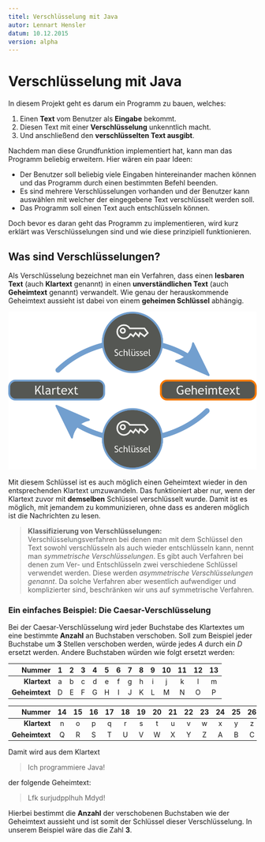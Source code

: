 ```yaml
---
titel: Verschlüsselung mit Java  
autor: Lennart Hensler  
datum: 10.12.2015  
version: alpha  
---
```



# Verschlüsselung mit Java #

In diesem Projekt geht es darum ein Programm zu bauen, welches:

1. Einen **Text** vom Benutzer als **Eingabe** bekommt.
2. Diesen Text mit einer **Verschlüsselung** unkenntlich macht.
3. Und anschließend den **verschlüsselten Text ausgibt**.

Nachdem man diese Grundfunktion implementiert hat, kann man das Programm beliebig erweitern. Hier wären ein paar Ideen:

+ Der Benutzer soll beliebig viele Eingaben hintereinander machen können und das Programm durch einen bestimmten Befehl beenden.
+ Es sind mehrere Verschlüsselungen vorhanden und der Benutzer kann auswählen mit welcher der eingegebene Text verschlüsselt werden soll.
+ Das Programm soll einen Text auch entschlüsseln können.

Doch bevor es daran geht das Programm zu implementieren, wird kurz erklärt was Verschlüsselungen sind und wie diese prinzipiell funktionieren.

## Was sind Verschlüsselungen? ###

Als Verschlüsselung bezeichnet man ein Verfahren, dass einen **lesbaren Text** (auch **Klartext** genannt) in einen **unverständlichen Text** (auch **Geheimtext** genannt) verwandelt. Wie genau der herauskommende Geheimtext aussieht ist dabei von einem **geheimen Schlüssel** abhängig.

![Veschlüsselung mit einem Schlüssel](encryption.png)

Mit diesem Schlüssel ist es auch möglich einen Geheimtext wieder in den entsprechenden Klartext umzuwandeln. Das funktioniert aber nur, wenn der Klartext zuvor mit **demselben** Schlüssel verschlüsselt wurde. Damit ist es möglich, mit jemandem zu kommunizieren, ohne dass es anderen möglich ist die Nachrichten zu lesen.

> **Klassifizierung von Verschlüsselungen:** <br />
> Verschlüsselungsverfahren bei denen man mit dem Schlüssel den Text sowohl verschlüsseln als auch wieder entschlüsseln kann, nennt man *symmetrische Verschlüsselungen*. Es gibt auch Verfahren bei denen zum Ver- und Entschlüsseln zwei verschiedene Schlüssel verwendet werden. Diese werden *asymmetrische Verschlüsselungen genannt*. Da solche Verfahren aber wesentlich aufwendiger und komplizierter sind, beschränken wir uns auf symmetrische Verfahren.

### Ein einfaches Beispiel: Die Caesar-Verschlüsselung

Bei der Caesar-Verschlüsselung wird jeder Buchstabe des Klartextes um eine bestimmte **Anzahl** an Buchstaben verschoben. Soll zum Beispiel jeder Buchstabe um **3** Stellen verschoben werden, würde jedes *A* durch ein *D* ersetzt werden. Andere Buchstaben würden wie folgt ersetzt werden:

|     **Nummer** |  **1**  |  **2**  |  **3**  |  **4**  |  **5**  |  **6**  |  **7**  |  **8**  |  **9**  |  **10**  |  **11**  |  **12**  |  **13**  |
|---------------:|:-------:|:-------:|:-------:|:-------:|:-------:|:-------:|:-------:|:-------:|:-------:|:--------:|:--------:|:--------:|:--------:|
|   **Klartext** |    a    |    b    |    c    |    d    |    e    |    f    |    g    |    h    |    i    |    j     |    k     |    l     |    m     |
| **Geheimtext** |    D    |    E    |    F    |    G    |    H    |    I    |    J    |    K    |    L    |    M     |    N     |    O     |    P     |

|     **Nummer** |  **14**  |  **15**  |  **16**  |  **17**  |  **18**  |  **19**  |  **20**  |  **21**  |  **22**  |  **23**  |  **24**  |  **25**  |  **26**  |
|---------------:|:--------:|:--------:|:--------:|:--------:|:--------:|:--------:|:--------:|:--------:|:--------:|:--------:|:--------:|:--------:|:--------:|
|   **Klartext** |    n     |    o     |    p     |    q     |    r     |    s     |    t     |    u     |    v     |    w     |    x     |    y     |    z     |
| **Geheimtext** |    Q     |    R     |    S     |    T     |    U     |    V     |    W     |    X     |    Y     |    Z     |    A     |    B     |    C     |

Damit wird aus dem Klartext
> Ich programmiere Java!

der folgende Geheimtext:
> Lfk surjudpplhuh Mdyd!

Hierbei bestimmt die **Anzahl** der verschobenen Buchstaben wie der Geheimtext aussieht und ist somit der Schlüssel dieser Verschlüsselung. In unserem Beispiel wäre das die Zahl **3**.